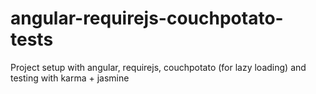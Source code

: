 angular-requirejs-couchpotato-tests
===================================

Project setup with angular, requirejs, couchpotato (for lazy loading) and testing with karma + jasmine
